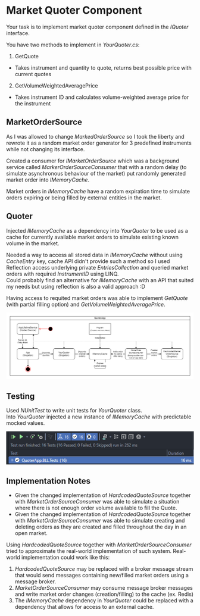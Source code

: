 ﻿# Market Quoter Component

Your task is to implement market quoter component defined in the *IQuoter* interface.

You have two methods to implement in *YourQuoter.cs*:
1. GetQuote
  - Takes instrument and quantity to quote, returns best possible price with current quotes
2. GetVolumeWeightedAveragePrice
  - Takes instrument ID and calculates volume-weighted average price for the instrument

## MarketOrderSource

As I was allowed to change *MarkedOrderSource* so I took the liberty and rewrote it as a random market order generator for 3 predefined instruments while not changing its interface.  

Created a consumer for *IMarketOrderSource* which was a background service called *MarkerOrderSourceConsumer* that with a random delay (to simulate asynchronous behaviour of the market) put randomly generated market order into *IMemoryCache*.  

Market orders in *IMemoryCache* have a random expiration time to simulate orders expiring or being filled by external entities in the market.

## Quoter

Injected *IMemoryCache* as a dependency into *YourQuoter* to be used as a cache for currently available market orders to simulate existing known volume in the market.  

Needed a way to access all stored data in *IMemoryCache* without using *CacheEntry* key, cache API didn't provide such a method so I used Reflection access underlying private *EntriesCollection* and queried market orders with required *InstrumentID* using LINQ.  
Could probably find an alternative for *IMemoryCache* with an API that suited my needs but using reflection is also a valid approach :D  

Having access to requited market orders was able to implement *GetQuote* (with partial filling option) and *GetVolumeWeightedAveragePrice*.

![](implementation.png)

## Testing 

Used *NUnitTest* to write unit tests for *YourQuoter* class.  
Into *YourQuoter* injected a new instance of *IMemoryCache* with predictable mocked values.  

![](tests.png)

## Implementation Notes
- Given the changed implementation of *HardcodedQuoteSource* together with *MarketOrderSourceConsumer* was able to simulate a situation where there is not enough order volume available to fill the Quote. 
- Given the changed implementation of *HardcodedQuoteSource* together with *MarketOrderSourceConsumer* was able to simulate creating and deleting orders as they are created and filled throughout the day in an open market.

Using *HardcodedQuoteSource* together with *MarketOrderSourceConsumer* tried to approximate the real-world implementation of such system. Real-world implementation could work like this:
1. *HardcodedQuoteSource* may be replaced with a broker message stream that would send messages containing new/filled market orders using a message broker.
1. *MarketOrderSourceConsumer* may consume message broker messages and write market order changes (creation/filling) to the cache (ex. Redis)
1. The *IMemoryCache* dependency in *YourQuoter* could be replaced with a dependency that allows for access to an external cache.